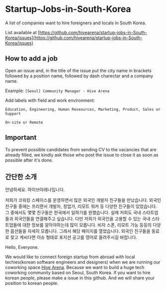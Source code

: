 # Startup-Jobs-in-South-Korea
A list of companies want to hire foreigners and locals in South Korea. 

List available at [https://github.com/hivearena/startup-jobs-in-South-Korea/issues](https://github.com/hivearena/startup-jobs-in-South-Korea/issues)

## How to add a job

Open an issue and, in the title of the issue put the city name in brackets followed by a position name, followed by dash charectar and a company name.

Example: ```[Seoul] Community Manager - Hive Arena```

Add labels with field and work environment: 
```
Education, Engineering, Human Reseources, Marketing, Product, Sales or Support

On-site or Remote
```
## Important

To prevent possible candidates from sending CV to the vacancies that are already filled, we kindly ask those who post the issue to close it as soon as possible after it's done.

## 간단한 소개

안녕하세요. 하이브아레나입니다.

저희가 코워킹 스페이스를 운영하면서 많은 외국인 개발자 친구들을 만났습니다. 외국인 친구들 중에는 프리랜서 개발자, 창업가, 리모트 워커 등 다양한 친구들이 있었습니다. 그 중에서도 몇몇 친구들은 한국에서 일하기를 원했습니다. 실제 저희도 국내 스타트업들과 외국인들을 연결해주고 싶습니다. 다만 저희가 외국인을 고용할 수 있는 국내 스타트업들에 대한 정보를 알아야하는데 많이 모릅니다. 비자 스폰, 리모트 가능 등등의 다양한 옵션들을 자세히 모릅니다. 그래서 해당 페이지를 열었습니다. 외국인 친구들을 동료로 찾고 계씨다면 이슈 형태로 포지션 공고를 영어로 올려주시길 바랍니다.

Hello, Everyone. 

We would like to connect foreign startup from abroad with local techies(korean software engineers and designers) when we are running our coworking space [Hive Arena](http://en.hivearena.com). Because we want to build a huge tech coworking community based on Seoul, South Korea. If you want to hire korean people, please make a issue in this github. And we will share your position to korean people.  


